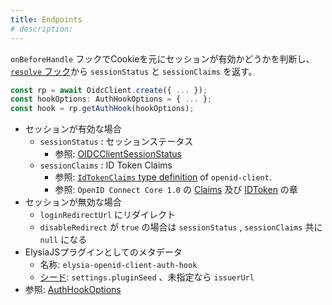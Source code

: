 ```yaml
---
title: Endpoints
# description:
---
```


`onBeforeHandle` フックでCookieを元にセッションが有効かどうかを判断し、 [`resolve` フック](https://elysiajs.com/life-cycle/before-handle.html#resolve)から `sessionStatus` と `sessionClaims` を返す。

```typescript
const rp = await OidcClient.create({ ... });
const hookOptions: AuthHookOptions = { ... };
const hook = rp.getAuthHook(hookOptions);
```

- セッションが有効な場合
    - `sessionStatus` : セッションステータス
        - 参照: [OIDCClientSessionStatus](https://macropygia.github.io/elysia-openid-client/interfaces/types.OIDCClientSessionStatus.html)
    - `sessionClaims` : ID Token Claims
        - 参照: [`IdTokenClaims` type definition](https://github.com/panva/node-openid-client/blob/main/types/index.d.ts) of `openid-client`.
        - 参照: `OpenID Connect Core 1.0` の [Claims](https://openid.net/specs/openid-connect-core-1_0.html#Claims) 及び [IDToken](https://openid.net/specs/openid-connect-core-1_0.html#IDToken) の章
- セッションが無効な場合
    - `loginRedirectUrl` にリダイレクト
    - `disableRedirect` が `true` の場合は `sessionStatus` , `sessionClaims` 共に `null` になる
- ElysiaJSプラグインとしてのメタデータ
    - 名称: `elysia-openid-client-auth-hook`
    - [シード](https://elysiajs.com/essential/plugin#plugin-deduplication): `settings.pluginSeed` 、未指定なら `issuerUrl`
- 参照: [AuthHookOptions](https://macropygia.github.io/elysia-openid-client/interfaces/types.AuthHookOptions.html)

